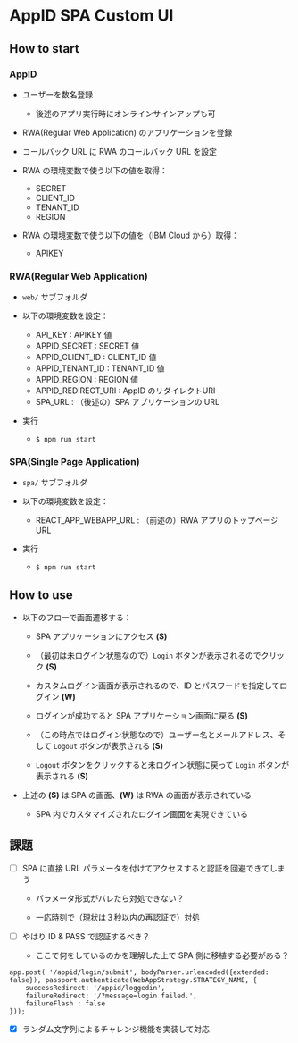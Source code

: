 # AppID SPA Custom UI

## How to start

### AppID

- ユーザーを数名登録
  - 後述のアプリ実行時にオンラインサインアップも可

- RWA(Regular Web Application) のアプリケーションを登録

- コールバック URL に RWA のコールバック URL を設定

- RWA の環境変数で使う以下の値を取得：
  - SECRET
  - CLIENT_ID
  - TENANT_ID
  - REGION

- RWA の環境変数で使う以下の値を（IBM Cloud から）取得：
  - APIKEY

### RWA(Regular Web Application)

- `web/` サブフォルダ

- 以下の環境変数を設定：
  - API_KEY : APIKEY 値
  - APPID_SECRET : SECRET 値
  - APPID_CLIENT_ID : CLIENT_ID 値
  - APPID_TENANT_ID : TENANT_ID 値
  - APPID_REGION : REGION 値
  - APPID_REDIRECT_URI : AppID のリダイレクトURI
  - SPA_URL : （後述の）SPA アプリケーションの URL

- 実行
  - `$ npm run start`

### SPA(Single Page Application)

- `spa/` サブフォルダ

- 以下の環境変数を設定：
  - REACT_APP_WEBAPP_URL : （前述の）RWA アプリのトップページ URL

- 実行
  - `$ npm run start`


## How to use

- 以下のフローで画面遷移する：

  - SPA アプリケーションにアクセス **(S)**

  - （最初は未ログイン状態なので）`Login` ボタンが表示されるのでクリック **(S)**

  - カスタムログイン画面が表示されるので、ID とパスワードを指定してログイン **(W)**

  - ログインが成功すると SPA アプリケーション画面に戻る **(S)**

  - （この時点ではログイン状態なので）ユーザー名とメールアドレス、そして `Logout` ボタンが表示される **(S)**

  - `Logout` ボタンをクリックすると未ログイン状態に戻って `Login` ボタンが表示される **(S)**

- 上述の **(S)** は SPA の画面、**(W)** は RWA の画面が表示されている

  - SPA 内でカスタマイズされたログイン画面を実現できている


## 課題

- [ ] SPA に直接 URL パラメータを付けてアクセスすると認証を回避できてしまう

  - パラメータ形式がバレたら対処できない？

  - 一応時刻で（現状は３秒以内の再認証で）対処

- [ ] やはり ID & PASS で認証するべき？

  - ここで何をしているのかを理解した上で SPA 側に移植する必要がある？

```
app.post( '/appid/login/submit', bodyParser.urlencoded({extended: false}), passport.authenticate(WebAppStrategy.STRATEGY_NAME, {
	successRedirect: '/appid/loggedin',
	failureRedirect: '/?message=login failed.',
	failureFlash : false
}));
```

- [x] ランダム文字列によるチャレンジ機能を実装して対応

